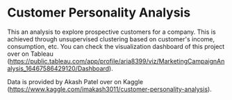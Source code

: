 # Customer Personality Analysis
This an analysis to explore prospective customers for a company. This is achieved through unsupervised clustering based on customer's income, consumption, etc. You can check the visualization dashboard of this project over on Tableau (https://public.tableau.com/app/profile/aria8399/viz/MarketingCampaignAnalysis_16467586429120/Dashboard).

Data is provided by Akash Patel over on Kaggle (https://www.kaggle.com/imakash3011/customer-personality-analysis).

